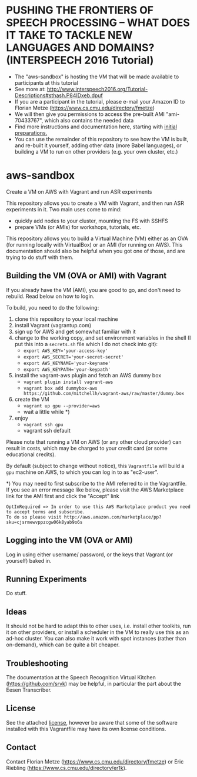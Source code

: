 # PUSHING THE FRONTIERS OF SPEECH PROCESSING – WHAT DOES IT TAKE TO TACKLE NEW LANGUAGES AND DOMAINS? (INTERSPEECH 2016 Tutorial)

- The "aws-sandbox" is hosting the VM that will be made available to participants at this tutorial
- See more at: <http://www.interspeech2016.org/Tutorial-Descriptions#sthash.P84IDxeb.dpuf>
- If you are a participant in the tutorial, please e-mail your Amazon ID to Florian Metze (<https://www.cs.cmu.edu/directory/fmetze>)
- We will then give you permissions to access the pre-built AMI "ami-70433767", which also contains the needed data
- Find more instructions and documentation here, starting with [initial preparations.](IS2016-Preparing.md)
- You can use the remainder of this repository to see how the VM is built, and re-built it yourself, adding other data (more Babel languages), or building a VM to run on other providers (e.g. your own cluster, etc.)

# aws-sandbox

Create a VM on AWS with Vagrant and run ASR experiments


This repository allows you to create a VM with Vagrant, and then
run ASR experiments in it. Two main uses come to mind:

- quickly add nodes to your cluster, mounting the FS with SSHFS
- prepare VMs (or AMIs) for workshops, tutorials, etc.

This repository allows you to build a Virtual Machine (VM) either as an OVA
(for running locally with VirtualBox) or an AMI (for running on AWS).
This documentation should also be helpful when you got one of those, and are 
trying to do stuff with them.


## Building the VM (OVA or AMI) with Vagrant

If you already have the VM (AMI), you are good to go, and don't need to rebuild.
Read below on how to login.

To build, you need to do the following:

1. clone this repository to your local machine
2. install Vagrant (vagrantup.com)
3. sign up for AWS and get somewhat familiar with it
4. change to the working copy, and set environment variables in the shell (I put this into a `secrets.sh` file which I do not check into git):
   - `export AWS_KEY='your-access-key'`
   - `export AWS_SECRET='your-secret-secret'`
   - `export AWS_KEYNAME='your-keyname'`
   - `export AWS_KEYPATH='your-keypath'`
5. install the vagrant-aws plugin and fetch an AWS dummy box
   - `vagrant plugin install vagrant-aws`
   - `vagrant box add dummybox-aws https://github.com/mitchellh/vagrant-aws/raw/master/dummy.box`
6. create the VM
   - `vagrant up gpu --provider=aws`
   - wait a little while *)
7. enjoy
   - `vagrant ssh gpu`
   - vagrant ssh default

Please note that running a VM on AWS (or any other cloud provider) can result in costs, which
may be charged to your credit card (or some educational credits).

By default (subject to change without notice), this `Vagrantfile` will build a `gpu` machine
on AWS, to which you can log in to as "ec2-user".

*) You may need to first subscribe to the AMI referred to in the Vagrantfile. If you see an
error message like below, please visit the AWS Marketplace link for the AMI first and click
the "Accept" link 

    OptInRequired => In order to use this AWS Marketplace product you need to accept terms and subscribe.
    To do so please visit http://aws.amazon.com/marketplace/pp?sku=cjsrmewvppzcgw06k8yab9o6s 


## Logging into the VM (OVA or AMI)

Log in using either username/ password, or the keys that Vagrant (or yourself) baked in.


## Running Experiments

Do stuff.


## Ideas

It should not be hard to adapt this to other uses, i.e. install other toolkits, run it
on other providers, or install a scheduler in the VM to really use this as an ad-hoc cluster.
You can also make it work with spot instances (rather than on-demand), which can be quite
a bit cheaper.


## Troubleshooting

The documentation at the Speech Recognition Virtual Kitchen (<https://github.com/srvk>)
may be helpful, in particular the part about the Eesen Transcriber.


## License

See the attached [license](LICENSE), however be aware that some of the software installed with this Vagrantfile may have its own license conditions.


## Contact

Contact Florian Metze (<https://www.cs.cmu.edu/directory/fmetze>) or 
Eric Riebling (<https://www.cs.cmu.edu/directory/er1k>). 
